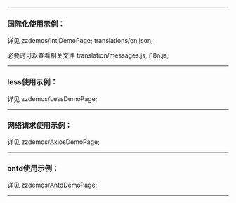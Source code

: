 




---

### 国际化使用示例：
详见 zzdemos/IntlDemoPage; translations/en.json;

必要时可以查看相关文件 translation/messages.js; i18n.js;


---

### less使用示例：
详见 zzdemos/LessDemoPage;

---

### 网络请求使用示例：
详见 zzdemos/AxiosDemoPage;

---

### antd使用示例：
详见 zzdemos/AntdDemoPage;

---

